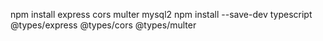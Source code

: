 npm install express cors multer mysql2
npm install --save-dev typescript @types/express @types/cors @types/multer